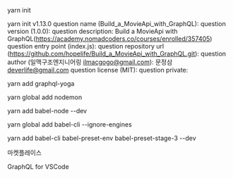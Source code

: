
yarn init

yarn init v1.13.0
question name (Build_a_MovieApi_with_GraphQL):
question version (1.0.0):
question description: Build a MovieApi with GraphQL(https://academy.nomadcoders.co/courses/enrolled/357405)
question entry point (index.js):
question repository url (https://github.com/hopelife/Build_a_MovieApi_with_GraphQL.git):
question author (일맥구조엔지니어링 <ilmacgogo@gmail.com>): 문정삼 <deverlife@gmail.com>
question license (MIT):
question private:


yarn add graphql-yoga

yarn global add nodemon

yarn add babel-node --dev

yarn global add babel-cli --ignore-engines

yarn add babel-cli babel-preset-env babel-preset-stage-3 --dev


마켓플레이스

GraphQL for VSCode


